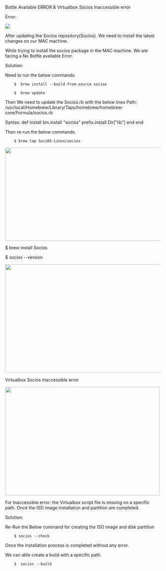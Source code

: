 Bottle Available ERROR & Virtualbox Socios Inaccessible error

Error: 

<img src="https://i.ibb.co/3FccCFW/image-0.png">

After updating the Socios repository(Socios). We need to install the latest changes on our MAC machine.

While trying to install the socios package in the MAC machine. We are facing a No Bottle available Error.

Solution:

Need to run the below commands:

		$  brew install --build-from-source socios

		$  brew update

Then We need to update the Socios.rb with the below lines
Path:   /usr/local/Homebrew/Library/Taps/homebrew/homebrew-core/Formula/socios.rb

Syntax:
     def install
              bin.install "socios"
              prefix.install Dir["lib"]
     end
end

Then re-run the below commands.

		$ brew tap SociOS-Linux/socios

<img src="https://i.ibb.co/rMvsfxV/image-1.png" width="700" height="300">

$ brew install Socios

$ socios --version

<img src="https://i.ibb.co/yYT79YC/image-2.png" width="700" height="350">

Virtualbox Socios Inaccessible error

<img src="https://i.ibb.co/JWYMGHH/image-3.png" width="500" height="350">

For Inaccessible error: the  Virtualbox script file is missing on a specific path. Once the ISO image installation and partition are completed.

Solution:

Re-Run the Below command for creating the ISO image and disk partition

		$ socios --check

Once the installation process is completed without any error.

We can able create a build with a specific path.

 		$  socios --build
